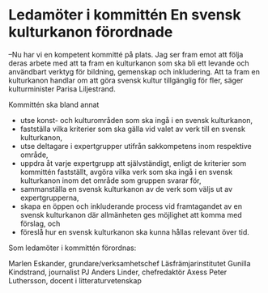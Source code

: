 # Ledamöter i kommittén En svensk kulturkanon förordnade

–Nu har vi en kompetent kommitté på plats. Jag ser fram emot att följa deras arbete med att ta fram en kulturkanon som ska bli ett levande och användbart verktyg för bildning, gemenskap och inkludering. Att ta fram en kulturkanon handlar om att göra svensk kultur tillgänglig för fler, säger kulturminister Parisa Liljestrand.

Kommittén ska bland annat

* utse konst- och kulturområden som ska ingå i en svensk kulturkanon,
* fastställa vilka kriterier som ska gälla vid valet av verk till en svensk kulturkanon,
* utse deltagare i expertgrupper utifrån sakkompetens inom respektive område,
* uppdra åt varje expertgrupp att självständigt, enligt de kriterier som kommittén fastställt, avgöra vilka verk som ska ingå i en svensk kulturkanon inom det område som gruppen svarar för,
* sammanställa en svensk kulturkanon av de verk som väljs ut av expertgrupperna,
* skapa en öppen och inkluderande process vid framtagandet av en svensk
kulturkanon där allmänheten ges möjlighet att komma med förslag, och
* föreslå hur en svensk kulturkanon ska kunna hållas relevant över tid.

Som ledamöter i kommittén förordnas:

Marlen Eskander, grundare/verksamhetschef Läsfrämjarinstitutet
Gunilla Kindstrand, journalist
PJ Anders Linder, chefredaktör Axess
Peter Luthersson, docent i litteraturvetenskap
